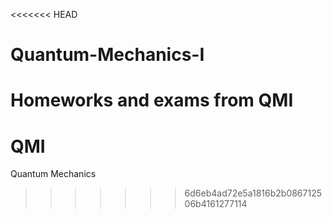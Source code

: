 <<<<<<< HEAD
# Quantum-Mechanics-I
Homeworks and exams from QMI
=======
# QMI
Quantum Mechanics
>>>>>>> 6d6eb4ad72e5a1816b2b086712506b4161277114
